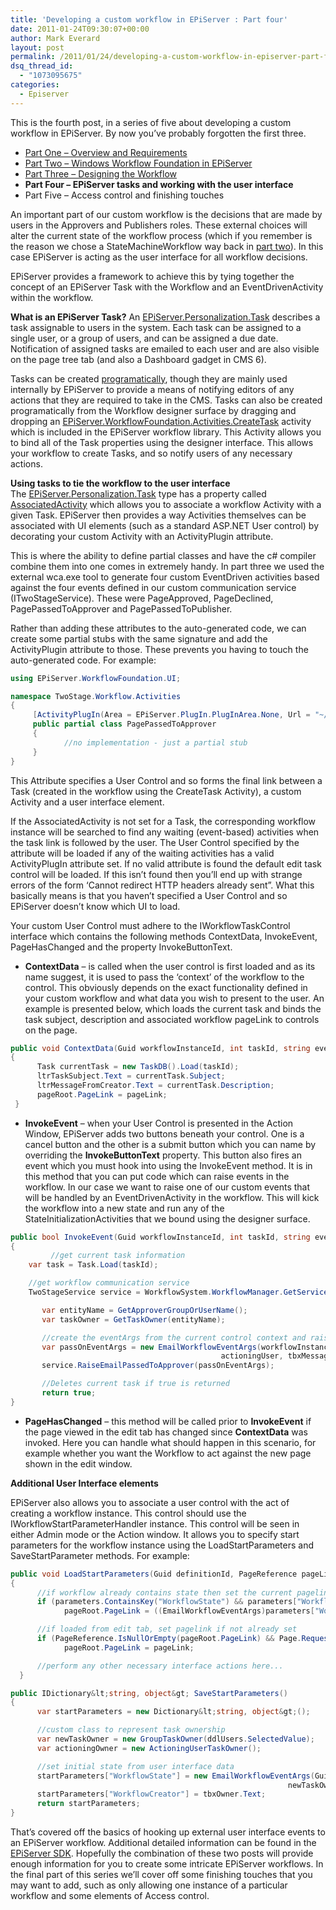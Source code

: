 ```yaml
---
title: 'Developing a custom workflow in EPiServer : Part four'
date: 2011-01-24T09:30:07+00:00
author: Mark Everard
layout: post
permalink: /2011/01/24/developing-a-custom-workflow-in-episerver-part-four-2/
dsq_thread_id:
  - "1073095675"
categories:
  - Episerver
---
```

This is the fourth post, in a series of five about developing a custom workflow in EPiServer. By now you&#8217;ve probably forgotten the first three.

  *  <a title="Part One: Overview and Requirements" href="/ 2010/09/29/developing-a-custom-workflow-in-episerver-part-one/" target="_blank">Part One &#8211; Overview and Requirements</a>
  * <a title="Part Two: Windows Workflow Foundation in EPiServer" href="/2010/09/30/developing-a-custom-workflow-in-episerver-part-two/" target="_blank">Part Two &#8211; Windows Workflow Foundation in EPiServer</a>
  * <a href="/2010/11/10/developing-a-custom-workflow-in-episerver-part-three/" target="_blank">Part Three &#8211; Designing the Workflow</a>
  * **Part Four &#8211; EPiServer tasks and working with the user interface**
  * Part Five &#8211; Access control and finishing touches

An important part of our custom workflow is the decisions that are made by users in the Approvers and Publishers roles. These external choices will alter the current state of the workflow process (which if you remember is the reason we chose a StateMachineWorkflow way back in <a title="Windows Workflow Foundation in EPiServer" href="/2010/09/30/developing-a-custom-workflow-in-episerver-part-two/" target="_blank">part two</a>). In this case EPiServer is acting as the user interface for all workflow decisions.

EPiServer provides a framework to achieve this by tying together the concept of an EPiServer Task with the Workflow and an EventDrivenActivity within the workflow.

**What is an EPiServer Task?**
An <a title="EPiServer.Personalization.Task" href="http://sdk.episerver.com/library/cms6/html/T_EPiServer_Personalization_Task.htm" target="_blank">EPiServer.Personalization.Task</a> describes a task assignable to users in the system. Each task can be assigned to a single user, or a group of users, and can be assigned a due date. Notification of assigned tasks are emailed to each user and are also visible on the page tree tab (and also a Dashboard gadget in CMS 6).

Tasks can be created <a title="Create EPiServer Tasks Programatically" href="http://krompaco.nu/episerver-task-by-code/" target="_blank">programatically</a>, though they are mainly used internally by EPiServer to provide a means of notifying editors of any actions that they are required to take in the CMS. Tasks can also be created programatically from the Workflow designer surface by dragging and dropping an [EPiServer.WorkflowFoundation.Activities.CreateTask](http://sdk.episerver.com/library/cms5/html/T_EPiServer_WorkflowFoundation_Activities_CreateTask.htm) activity which is included in the EPiServer workflow library. This Activity allows you to bind all of the Task properties using the designer interface. This allows your workflow to create Tasks, and so notify users of any necessary actions.

**Using tasks to tie the workflow to the user interface**  
The <a title="EPiServer.Personalization.Task" href="http://sdk.episerver.com/library/cms6/html/T_EPiServer_Personalization_Task.htm" target="_blank">EPiServer.Personalization.Task</a> type has a property called [AssociatedActivity](http://sdk.episerver.com/library/cms5/html/P_EPiServer_WorkflowFoundation_Activities_CreateTask_AssociatedActivity.htm) which allows you to associate a workflow Activity with a given Task. EPiServer then provides a way Activities themselves can be associated with UI elements (such as a standard ASP.NET User control) by decorating your custom Activity with an ActivityPlugin attribute.

This is where the ability to define partial classes and have the c# compiler combine them into one comes in extremely handy. In part three we used the external wca.exe tool to generate four custom EventDriven activities based against the four events defined in our custom communication service (ITwoStageService). These were PageApproved, PageDeclined, PagePassedToApprover and PagePassedToPublisher.

Rather than adding these attributes to the auto-generated code, we can create some partial stubs with the same signature and add the ActivityPlugin attribute to those. These prevents you having to touch the auto-generated code. For example:

~~~csharp
using EPiServer.WorkflowFoundation.UI;

namespace TwoStage.Workflow.Activities
{
     [ActivityPlugIn(Area = EPiServer.PlugIn.PlugInArea.None, Url = "~/Templates/Plugins/Workflows/ApproverDecisionControl.ascx")]
     public partial class PagePassedToApprover
     {
            //no implementation - just a partial stub
     }
}
~~~

This Attribute specifies a User Control and so forms the final link between a Task (created in the workflow using the CreateTask Activity), a custom Activity and a user interface element.

If the AssociatedActivity is not set for a Task, the corresponding workflow instance will be searched to find any waiting (event-based) activities when the task link is followed by the user. The User Control specified by the attribute will be loaded if any of the waiting activities has a valid ActivityPlugIn attribute set. If no valid attribute is found the default edit task control will be loaded. If this isn&#8217;t found then you&#8217;ll end up with strange errors of the form &#8216;Cannot redirect HTTP headers already sent&#8221;. What this basically means is that you haven&#8217;t specified a User Control and so EPiServer doesn&#8217;t know which UI to load.

Your custom User Control must adhere to the IWorkflowTaskControl interface which contains the following methods ContextData, InvokeEvent, PageHasChanged and the property InvokeButtonText.

  * **ContextData** &#8211; is called when the user control is first loaded and as its name suggest, it is used to pass the &#8216;context&#8217; of the workflow to the control. This obviously depends on the exact functionality defined in your custom workflow and what data you wish to present to the user. An example is presented below, which loads the current task and binds the task subject, description and associated workflow pageLink to controls on the page.

~~~csharp
public void ContextData(Guid workflowInstanceId, int taskId, string eventQualifiedName, PageReference pageLink)
{
      Task currentTask = new TaskDB().Load(taskId);
      ltrTaskSubject.Text = currentTask.Subject;
      ltrMessageFromCreator.Text = currentTask.Description;
      pageRoot.PageLink = pageLink;
 }
~~~

  * **InvokeEvent** &#8211; when your User Control is presented in the Action Window, EPiServer adds two buttons beneath your control. One is a cancel button and the other is a submit button which you can name by overriding the **InvokeButtonText** property. This button also fires an event which you must hook into using the InvokeEvent method. It is in this method that you can put code which can raise events in the workflow. In our case we want to raise one of our custom events that will be handled by an EventDrivenActivity in the workflow. This will kick the workflow into a new state and run any of the StateInitializationActivities that we bound using the designer surface.

~~~csharp
public bool InvokeEvent(Guid workflowInstanceId, int taskId, string eventQualifiedName)
{
         //get current task information
	var task = Task.Load(taskId);

	//get workflow communication service
	TwoStageService service = WorkflowSystem.WorkflowManager.GetService&lt;TwoStageService&gt;();

       var entityName = GetApproverGroupOrUserName();
       var taskOwner = GetTaskOwner(entityName);

       //create the eventArgs from the current control context and raise the necessary event in the workflow communication service
       var passOnEventArgs = new EmailWorkflowEventArgs(workflowInstanceId, pageRoot.PageLink, taskOwner,
	                                           actioningUser, tbxMessageApprover.Text);
       service.RaiseEmailPassedToApprover(passOnEventArgs);

       //Deletes current task if true is returned
       return true;
}
~~~

  * **PageHasChanged** &#8211; this method will be called prior to **InvokeEvent** if the page viewed in the edit tab has changed since **ContextData** was invoked. Here you can handle what should happen in this scenario, for example whether you want the Workflow to act against the new page shown in the edit window.

**Additional User Interface elements**

EPiServer also allows you to associate a user control with the act of creating a workflow instance. This control should use the IWorkflowStartParameterHandler instance. This control will be seen in either Admin mode or the Action window. It allows you to specify start parameters for the workflow instance using the LoadStartParameters and SaveStartParameter methods. For example:

~~~csharp
public void LoadStartParameters(Guid definitionId, PageReference pageLink, bool definitionMode, IDictionary&lt;string, object&gt; parameters)
{
      //if workflow already contains state then set the current pagelink
      if (parameters.ContainsKey("WorkflowState") && parameters["WorkflowState"].GetType() == typeof(EmailWorkflowEventArgs))
            pageRoot.PageLink = ((EmailWorkflowEventArgs)parameters["WorkflowState"]).PageLink;

      //if loaded from edit tab, set pagelink if not already set
      if (PageReference.IsNullOrEmpty(pageRoot.PageLink) && Page.Request["currentPage"] != null)
            pageRoot.PageLink = pageLink;

      //perform any other necessary interface actions here...
  }

public IDictionary&lt;string, object&gt; SaveStartParameters()
{
      var startParameters = new Dictionary&lt;string, object&gt;();

      //custom class to represent task ownership
      var newTaskOwner = new GroupTaskOwner(ddlUsers.SelectedValue);
      var actioningOwner = new ActioningUserTaskOwner();

      //set initial state from user interface data
      startParameters["WorkflowState"] = new EmailWorkflowEventArgs(Guid.Empty, pageRoot.PageLink,
                                                              newTaskOwner, actioningOwner, tbxDescription.Text);
      startParameters["WorkflowCreator"] = tbxOwner.Text;
      return startParameters;
}
~~~

That&#8217;s covered off the basics of hooking up external user interface events to an EPiServer workflow. Additional detailed information can be found in the <a title="Developing Workflows" href="http://sdk.episerver.com/library/cms5/Developers%20Guide/Workflows/Developing%20Workflows.htm" target="_blank">EPiServer SDK</a>. Hopefully the combination of these two posts will provide enough information for you to create some intricate EPiServer workflows. In the final part of this series we&#8217;ll cover off some finishing touches that you may want to add, such as only allowing one instance of a particular workflow and some elements of Access control. 